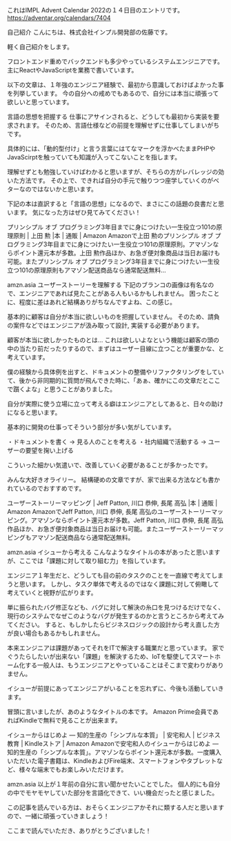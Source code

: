 これはIMPL Advent Calendar 2022の１４日目のエントリです。
https://adventar.org/calendars/7404

自己紹介
こんにちは、株式会社インプル開発部の佐藤です。

軽く自己紹介をします。

フロントエンド重めでバックエンドも多少やっているシステムエンジニアです。
主にReactやJavaScriptを業務で書いています。

以下の文章は、１年強のエンジニア経験で、最初から意識しておけばよかった事を列挙しています。
今の自分への戒めでもあるので、自分には本当に頑張って欲しいと思っています。

言語の思想を把握する
仕事にアサインされると、どうしても最初から実装を要求されます。
そのため、言語仕様などの前提を理解せずに仕事してしまいがちです。

具体的には、「動的型付け」と言う言葉にはてなマークを浮かべたままPHPやJavaScirptを触っていても知識が入ってこないことを指します。

理解せずとも勉強していけばわかると思いますが、そちらの方がレバレッジの効いた方法です。
その上で、できれば自分の手元で触りつつ座学していくのがベターなのではないかと思います。

下記の本は直訳すると「言語の思想」になるので、まさにこの話題の良書だと思います。
気になった方はぜひ見てみてください！


プリンシプル オブ プログラミング3年目までに身につけたい一生役立つ101の原理原則 | 上田 勲 |本 | 通販 | Amazon
Amazonで上田 勲のプリンシプル オブ プログラミング3年目までに身につけたい一生役立つ101の原理原則。アマゾンならポイント還元本が多数。上田 勲作品ほか、お急ぎ便対象商品は当日お届けも可能。またプリンシプル オブ プログラミング3年目までに身につけたい一生役立つ101の原理原則もアマゾン配送商品なら通常配送無料...

amzn.asia
ユーザーストーリーを理解する
下記のブランコの画像は有名なので、エンジニアであれば見たことがある人もいるかもしれません。
困ったことに、程度に差はあれど結構ありがちなんですよね、この感じ。

基本的に顧客は自分が本当に欲しいものを把握していません。
そのため、請負の案件などではエンジニアが汲み取って設計, 実装する必要があります。


顧客が本当に欲しかったものとは…
これは欲しいよなという機能は顧客の頭の中の当たり前だったりするので、まずはユーザー目線に立つことが重要かな、と考えています。

僕の経験から具体例を出すと、ドキュメントの整備やリファクタリングをしていて、後から非同期的に質問が飛んできた時に、「あぁ、確かにこの文章だとここで躓くよな」と思うことがありました。

自分が実際に使う立場に立って考える癖はエンジニアとしてあると、日々の助けになると思います。

基本的に開発の仕事ってそういう部分が多い気がしています。

・ドキュメントを書く -> 見る人のことを考える
・社内組織で活動する -> ユーザーの要望を掬い上げる

こういった細かい気遣いで、改善していく必要があることが多かったです。

みんな大好きオライリー。
結構硬めの文章ですが、家で出来る方法なども書かれているのでおすすめです。


ユーザーストーリーマッピング | Jeff Patton, 川口 恭伸, 長尾 高弘 |本 | 通販 | Amazon
AmazonでJeff Patton, 川口 恭伸, 長尾 高弘のユーザーストーリーマッピング。アマゾンならポイント還元本が多数。Jeff Patton, 川口 恭伸, 長尾 高弘作品ほか、お急ぎ便対象商品は当日お届けも可能。またユーザーストーリーマッピングもアマゾン配送商品なら通常配送無料。

amzn.asia
イシューから考える
こんなようなタイトルの本があったと思いますが、ここでは「課題に対して取り組む力」を指しています。

エンジニア１年生だと、どうしても目の前のタスクのことを一直線で考えてしまうと思います。
しかし、タスク単体で考えるのではなく課題に対して俯瞰して考えていくと視野が広がります。

単に振られたバグ修正なども、バグに対して解決の糸口を見つけるだけでなく、現行のシステムでなぜこのようなバグが発生するのかと言うところから考えてみてください。
すると、もしかしたらビジネスロジックの設計から考え直した方が良い場合もあるかもしれません。

本来エンジニアは課題があってそれをITで解決する職業だと思っています。
家でぐうたらしたいが出来ない「課題」を解決するため、IoTを駆使してスマートホーム化する一般人は、もうエンジニアとやっていることはそこまで変わりがありません。

イシューが前提にあってエンジニアがいることを忘れずに、今後も活動していきます。

冒頭に言いましたが、あのようなタイトルの本です。
Amazon Prime会員であればKindleで無料で見ることが出来ます。


イシューからはじめよ ― 知的生産の「シンプルな本質」 | 安宅和人 | ビジネス教育 | Kindleストア | Amazon
Amazonで安宅和人のイシューからはじめよ ― 知的生産の「シンプルな本質」。アマゾンならポイント還元本が多数。一度購入いただいた電子書籍は、KindleおよびFire端末、スマートフォンやタブレットなど、様々な端末でもお楽しみいただけます。

amzn.asia
以上が１年前の自分に言い聞かせたいことでした。
個人的にも自分の中でモヤモヤしていた部分を言語化できて、いい機会だったと感じました。

この記事を読んでいる方は、おそらくエンジニアかそれに類する人だと思いますので、一緒に頑張っていきましょう！

ここまで読んでいただき、ありがとうございました！